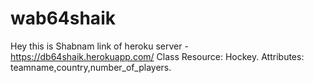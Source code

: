# wab64shaik
Hey this is Shabnam
link of heroku server - https://db64shaik.herokuapp.com/
Class Resource: Hockey. Attributes: teamname,country,number_of_players.
